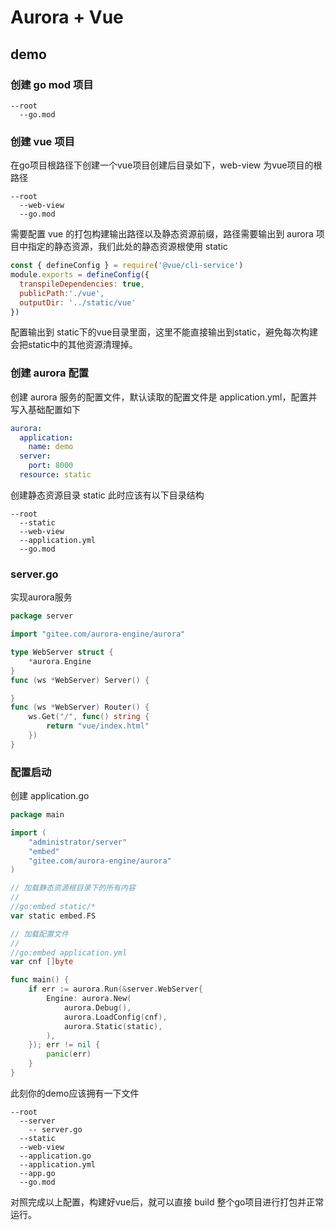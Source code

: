 # Aurora + Vue 

## demo
### 创建 go mod 项目
```text
--root
  --go.mod
```

### 创建 vue 项目
在go项目根路径下创建一个vue项目创建后目录如下，web-view 为vue项目的根路径
```text
--root
  --web-view
  --go.mod
```
需要配置 vue 的打包构建输出路径以及静态资源前缀，路径需要输出到 aurora 项目中指定的静态资源，我们此处的静态资源根使用 static 
```js
const { defineConfig } = require('@vue/cli-service')
module.exports = defineConfig({
  transpileDependencies: true,
  publicPath:'./vue',
  outputDir: '../static/vue'
})
```
配置输出到 static下的vue目录里面，这里不能直接输出到static，避免每次构建会把static中的其他资源清理掉。
### 创建 aurora 配置
创建 aurora 服务的配置文件，默认读取的配置文件是 application.yml，配置并写入基础配置如下
```yaml
aurora:
  application:
    name: demo
  server:
    port: 8000
  resource: static
```
创建静态资源目录 static 此时应该有以下目录结构
```text
--root
  --static
  --web-view
  --application.yml
  --go.mod
```
### server.go
实现aurora服务
```go
package server

import "gitee.com/aurora-engine/aurora"

type WebServer struct {
	*aurora.Engine
}
func (ws *WebServer) Server() {

}
func (ws *WebServer) Router() {
	ws.Get("/", func() string {
		return "vue/index.html"
	})
}
```
### 配置启动
创建 application.go
```go
package main

import (
	"administrator/server"
	"embed"
	"gitee.com/aurora-engine/aurora"
)

// 加载静态资源根目录下的所有内容
//
//go:embed static/*
var static embed.FS

// 加载配置文件
//
//go:embed application.yml
var cnf []byte

func main() {
	if err := aurora.Run(&server.WebServer{
		Engine: aurora.New(
			aurora.Debug(),
			aurora.LoadConfig(cnf),
			aurora.Static(static),
		),
	}); err != nil {
		panic(err)
	}
}
```
此刻你的demo应该拥有一下文件
```text
--root
  --server
    -- server.go
  --static
  --web-view
  --application.go
  --application.yml
  --app.go
  --go.mod
```
对照完成以上配置，构建好vue后，就可以直接 build 整个go项目进行打包并正常运行。